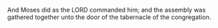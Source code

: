 And Moses did as the LORD commanded him; and the assembly was gathered together unto the door of the tabernacle of the congregation.
